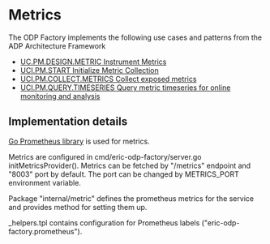 # Metrics

The ODP Factory implements the following use cases and patterns from the ADP
Architecture Framework

- [UC.PM.DESIGN.METRIC Instrument Metrics](https://eteamspace.internal.ericsson.com/display/AA/UC.PM.DESIGN.METRIC+-+Instrument+Metrics)
- [UCI.PM.START Initialize Metric Collection](https://eteamspace.internal.ericsson.com/display/AA/UCI.PM.START+Initialize+Metric+Collection)
- [UCI.PM.COLLECT.METRICS Collect exposed metrics](https://eteamspace.internal.ericsson.com/display/AA/UCI.PM.COLLECT.METRICS+Collect+exposed+metrics)
- [UCI.PM.QUERY.TIMESERIES Query metric timeseries for online monitoring and analysis](https://eteamspace.internal.ericsson.com/display/AA/UCI.PM.QUERY.TIMESERIES+Query+metric+timeseries+for+online+monitoring+and+analysis)

## Implementation details

[Go Prometheus library](https://github.com/prometheus/client_golang) is used
for metrics.

Metrics are configured in cmd/eric-odp-factory/server.go
initMetricsProvider().
Metrics can be fetched by "/metrics" endpoint and "8003" port by default.
The port can be changed by METRICS_PORT environment variable.

Package "internal/metric" defines the prometheus metrics for the service and
provides method for setting them up.

_helpers.tpl contains configuration for Prometheus labels
("eric-odp-factory.prometheus").
